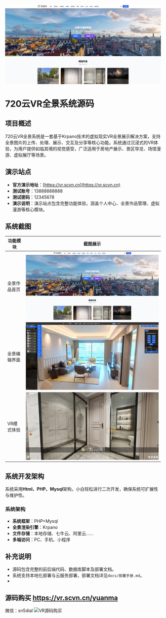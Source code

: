 ![全景作品首页](https://raw.githubusercontent.com/zhen-sn/720yun/refs/heads/main/github-images/screenshot-vr.scvn.cn-2025.08.06-13_09_55.png)
# 720云VR全景系统源码

## 项目概述
720云VR全景系统是一套基于Krpano技术的虚拟现实VR全景展示解决方案，支持全景图片的上传、处理、展示、交互及分享等核心功能。系统通过沉浸式的VR体验，为用户提供如临其境的视觉感受，广泛适用于房地产展示、景区导览、场馆漫游、虚拟展厅等场景。

## 演示站点
- **官方演示地址**：[https://vr.scvn.cn](https://vr.scvn.cn)
- **测试账号**：13888888888  
- **测试密码**：12345678  
- **演示说明**：演示站点包含完整功能体验，涵盖个人中心、全景作品管理、虚拟漫游等核心模块。

## 系统截图
| 功能模块         | 截图展示                                                                 |
|------------------|--------------------------------------------------------------------------|
| 全景作品首页     | ![全景作品首页](https://raw.githubusercontent.com/zhen-sn/720yun/refs/heads/main/github-images/screenshot-vr.scvn.cn-2025.08.06-13_09_55.png)                 |
| 全景编辑界面     | ![全景编辑界面](https://raw.githubusercontent.com/zhen-sn/720yun/refs/heads/main/github-images/screenshot-vr.scvn.cn-2025.08.06-13_11_29.png)                 |
| VR模式体验       | ![VR模式体验](https://raw.githubusercontent.com/zhen-sn/720yun/refs/heads/main/github-images/screenshot-vr.scvn.cn-2025.08.06-13_10_42.png)                   |

## 系统开发架构
系统采用**Html、PHP、Mysql**架构，小白轻松进行二次开发，确保系统可扩展性与维护性。

### 系统架构
- **系统框架**：PHP+Mysql
- **全景渲染引擎**：Krpano
- **文件存储**：本地存储、七牛云、阿里云……
- **多端访问**：PC、手机、小程序

## 补充说明
- 源码包含完整的前后端代码、数据库脚本及部署文档。
- 系统支持本地化部署与云服务部署，部署文档详见`docs/部署手册.md`。
- 
## 源码购买 https://vr.scvn.cn/yuanma
微信：sn5dial
![VR源码购买](https://vr.scvn.cn/static/images/qrcode.png)     
